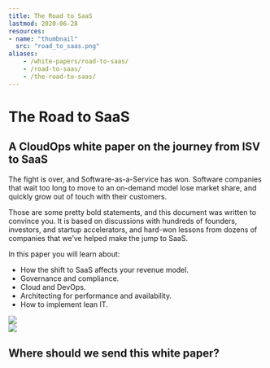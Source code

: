 ```yaml
---
title: The Road to SaaS
lastmod: 2020-06-28
resources:
- name: "thumbnail"
  src: "road_to_saas.png"
aliases:
    - /white-papers/road-to-saas/
    - /road-to-saas/
    - /the-road-to-saas/
---
```



<div class="landing-page">
    <!-- hero -->
    <div class="hero jumbotron reading-landing jumbotron-fluid">
        <div class="container-fluid">
            <div class="row">
                <div class="col-xl-6 offset-xl-2 col-lg-10 offset-lg-1 col-md-12">
                    <h1 class="display-4">The Road to SaaS</h1>
                </div>
            </div>
        </div>
    </div>
    <div class="main-content">
        <div class="row">
            <div class="col-xl-4 offset-xl-2 without-bottom-line">
                <div class="workshop-prerequisites">
                    <h2>A CloudOps white paper on the journey from ISV to SaaS</h2>                             
                    <p>The fight is over, and Software-as-a-Service has won.      Software companies that wait too long to move to an on-demand model lose market share, and quickly grow out of touch with   their customers.</p>
                    <p>Those are some pretty bold statements, and this document was written to convince you. It is based on discussions with hundreds of founders, investors, and startup accelerators, and hard-won lessons from dozens of companies that we’ve helped make the jump to SaaS.</p>
                    <p>In this paper you will learn about:</p>
                    <ul class="dashes">
                    <li>How the shift to SaaS affects your revenue model.</li>
                    <li>Governance and compliance.</li>
                    <li>Cloud and DevOps.</li>
                    <li>Architecting for performance and availability.</li>
                    <li>How to implement lean IT.</li>
                    </ul>
                </div>
            </div>
                <div class="col-xl-4 offset-xl-0 white-paper-image">
                <img src="/images/white-papers/road-to-sass.png">
            </div>
        </div>
            </div>
        </div>
    </div>
    <!-- contact us -->
    <div class="contact-us-card">
        <div class="row">
            <div class="col-xl-8 offset-xl-2 col-lg-10 offset-lg-1 col-md-12 col-sm-12 col-xs-12">
                <img src="/images/single-line-arrows.png">
            </div>
            <div
                class="col-xl-3 offset-xl-3 col-lg-3 offset-lg-1 col-md-10 offset-md-1 col-sm-10 offset-sm-1 col-xs-12">
                <h2>Where should we send this white paper?</h2>
            </div>
            <div
                class="col-xl-5 offset-xl-0 col-lg-6 offset-lg-1 col-md-8 offset-md-2 col-sm-10 offset-sm-1 col-xs-12 general-contact-form">
                <!--[if lte IE 8]>
<script charset="utf-8" type="text/javascript" src="//js.hsforms.net/forms/v2-legacy.js"></script>
<![endif]-->
<script charset="utf-8" type="text/javascript" src="//js.hsforms.net/forms/v2.js"></script>
<script>
  hbspt.forms.create({
	portalId: "732832",
	formId: "e9c552c4-5a8d-4a96-aa5c-be9542bbc926"
});
</script>
            </div>
        </div>
    </div>
</div>